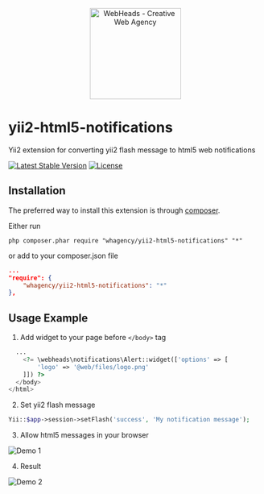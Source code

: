<p align="center">
    <a href="https://webheads.agency/" target="_blank">
        <img src="https://webheads.agency/files/images/LogoWebHeads.png" width="181" alt="WebHeads - Creative Web Agency">
    </a>
</p>

# yii2-html5-notifications

Yii2 extension for converting yii2 flash message to html5 web notifications

[![Latest Stable Version](https://poser.pugx.org/whagency/yii2-html5-notifications/v/stable)](https://packagist.org/packages/whagency/yii2-html5-notifications)
[![License](https://poser.pugx.org/whagency/yii2-html5-notifications/license)](https://packagist.org/packages/whagency/yii2-html5-notifications)

Installation
------------

The preferred way to install this extension is through [composer](http://getcomposer.org/download/).

Either run

```
php composer.phar require "whagency/yii2-html5-notifications" "*"
```

or add to your composer.json file


```json
...
"require": {
    "whagency/yii2-html5-notifications": "*"
},
```

Usage Example
-------------

1. Add widget to your page before `</body>` tag

~~~php
  ...
    <?= \webheads\notifications\Alert::widget(['options' => [
 	    'logo' => '@web/files/logo.png'
    ]]) ?>
  </body>
</html>
~~~

2. Set yii2 flash message

~~~php
Yii::$app->session->setFlash('success', 'My notification message');
~~~

3. Allow html5 messages in your browser

<img src="https://github.com/whagency/yii2-html5-notifications/tree/master/demo/1.png" alt="Demo 1">

4. Result

<img src="https://github.com/whagency/yii2-html5-notifications/tree/master/demo/2.jpg" alt="Demo 2">